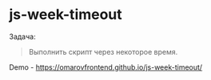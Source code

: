 # js-week-timeout

Задача:
> Выполнить скрипт через некоторое время.

Demo - https://omarovfrontend.github.io/js-week-timeout/
